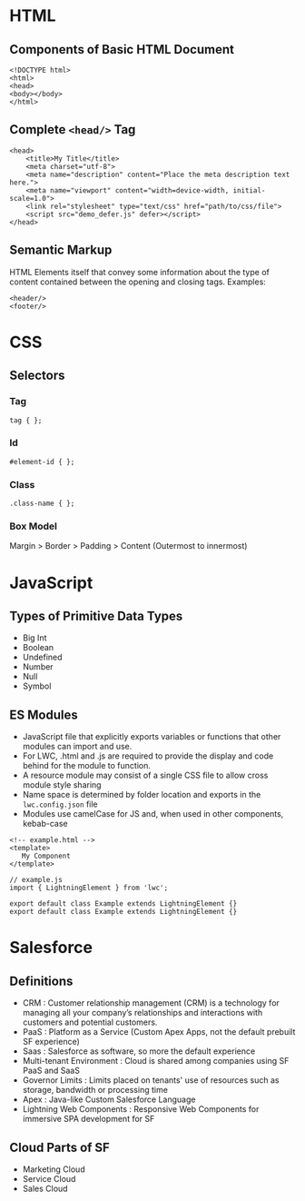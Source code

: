 # HTML
## Components of Basic HTML Document
```
<!DOCTYPE html>
<html>
<head>
<body></body>
</html>
```
## Complete `<head/>` Tag

```
<head>
	<title>My Title</title>
	<meta charset="utf-8">
	<meta name="description" content="Place the meta description text here.">
	<meta name="viewport" content="width=device-width, initial-scale=1.0">
	<link rel="stylesheet" type="text/css" href="path/to/css/file">
	<script src="demo_defer.js" defer></script>
</head>
```
## Semantic Markup
HTML Elements itself that convey some information about the type of content contained between the opening and closing tags.
Examples:
```
<header/>
<footer/>
```

# CSS

## Selectors
### Tag
`tag { };`
### Id
`#element-id { };`
### Class
`.class-name { };`
### Box Model
Margin > Border > Padding > Content (Outermost to innermost)


# JavaScript

## Types of Primitive Data Types
- Big Int
- Boolean
- Undefined
- Number
- Null
- Symbol

## ES Modules
 - JavaScript file that explicitly exports variables or functions that other modules can import and use.
 - For LWC, .html and .js are required to provide the display and code behind for the module to function.
 - A resource module may consist of a single CSS file to allow cross module style sharing
 - Name space is determined by folder location and exports in the `lwc.config.json` file
 - Modules use camelCase for JS and, when used in other components, kebab-case

 ```
 <!-- example.html -->
<template>
    My Component
</template>
 ```
 ```
// example.js
import { LightningElement } from 'lwc';

export default class Example extends LightningElement {}
export default class Example extends LightningElement {}

 ```

# Salesforce

## Definitions
- CRM : Customer relationship management (CRM) is a technology for managing all your company’s relationships and interactions with customers and potential customers. 
- PaaS : Platform as a Service (Custom Apex Apps, not the default prebuilt SF experience)
- Saas : Salesforce as software, so more the default experience
- Multi-tenant Environment : Cloud is shared among companies using SF PaaS and SaaS
- Governor Limits : Limits placed on tenants' use of resources such as storage, bandwidth or processing time
- Apex : Java-like Custom Salesforce Language
- Lightning Web Components : Responsive Web Components for immersive SPA development for SF

## Cloud Parts of SF
- Marketing Cloud
- Service Cloud
- Sales Cloud
